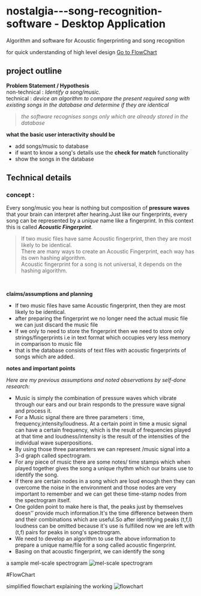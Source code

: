 # nostalgia---song-recognition-software - Desktop Application 

Algorithm and software for Acoustic fingerprinting and song recognition

for quick understanding of high level design [Go to FlowChart](#FlowChart)


## project outline <br/>
**Problem Statement / Hypothesis** 
<br/>
non-technical : *Identify a song/music.*
<br/>
technical : *device an algorithm to compare the present required song with existing songs in the database and determine if they are identical*


> *the software recognises songs only which are already stored in the database*

**what the basic user interactivity should be**
<br/>
- add songs/music to database
- if want to know a song's details use the **check for match** functionality 
- show the songs in the database

## Technical details

### concept :
Every song/music you hear is nothing but composition of **pressure waves** that your brain can interpret after hearing.Just like our fingerprints, every song can be represented by a *unique* name like a fingerprint.
In this context this is called ***Acoustic Fingerprint***.
<br/> 
> If two music files have same Acoustic fingerprint, then they are most likely to be identical. 
<br/>There are many ways to create an Acoustic Fingerprint, each way has its own hashing algorithm.<br/>
> Acoustic fingerprint for a song is not universal, it depends on the hashing algorithm.
<br/>

**claims/assumptions and planning**
- If two music files have same Acoustic fingerprint, then they are most likely to be identical. 
- after preparing the fingerprint we no longer need the actual music file we can just discard the music file
- If we only to need to store the fingerprint then we need to store only strings/fingerprints i.e in text format which occupies very
less memory in comparison to music file
- that is the database consists of text files with acoustic fingerprints of songs which are added.

**notes and important points**

*Here are my previous assumptions and noted observations by self-done research:* 
- Music is simply the combination of pressure waves which vibrate through our ears and our brain
responds to the pressure wave signal and process it.
- For a Music signal there are three parameters : time, frequency,intensity/loudness. At a certain
point in time a music signal can have a certain frequency, which is the result of frequencies played at that time and loudness/intensity is the result of the intensities of the individual wave superpositions.
- By using those three parameters we can represent /music signal into a 3-d graph called spectrogram.
- For any piece of music there are some notes/ time stamps which when played together gives the song a unique rhythm which our brains use to identify the song.
- If there are certain nodes in a song which are loud enough then they can overcome the noise in the environment and those nodes are very important to remember and we can get these time-stamp nodes from the spectrogram itself.
- One golden point to make here is that, the peaks just by themselves doesn'’ provide much information.It's the time difference between them and their combinations which are useful.So after identifying peaks (t,f,l) loudness can be omitted because it's use is fulfilled now we are left with (t,f) pairs for peaks in song's spectrogram.
- We need to develop an algorithm to use the above information to prepare a unique name/file for a song called acoustic fingerprint.
- Basing on that acoustic fingerprint, we can identify the song

a sample mel-scale spectrogram 
![mel-scale spectrogram](https://miro.medium.com/max/768/1*MoiYQrW3Qaft6lfPQYbUbw.png)

#FlowChart

simplified flowchart explaining the working
![flowchart](https://github.com/khalil192/nostalgia-song-recognition-software/blob/master/nostalgia/nostalgia_flow_chart.png)




